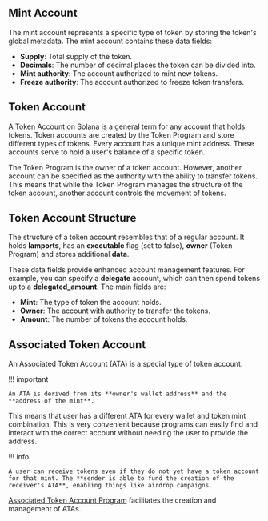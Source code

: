 ## Mint Account

The mint account represents a specific type of token by storing the token's global metadata. The mint account contains these data fields:

- **Supply**: Total supply of the token.
- **Decimals**: The number of decimal places the token can be divided into.
- **Mint authority**: The account authorized to mint new tokens.
- **Freeze authority**: The account authorized to freeze token transfers.

## Token Account

A Token Account on Solana is a general term for any account that holds tokens. Token accounts are created by the Token Program and store different types of tokens. Every account has a unique mint address. These accounts serve to hold a user's balance of a specific token.

The Token Program is the owner of a token account. However, another account can be specified as the authority with the ability to transfer tokens. This means that while the Token Program manages the structure of the token account, another account controls the movement of tokens.

## Token Account Structure

The structure of a token account resembles that of a regular account. It holds **lamports**, has an **executable** flag (set to false), **owner** (Token Program) and stores additional **data**.

These data fields provide enhanced account management features. For example, you can specify a **delegate** account, which can then spend tokens up to a **delegated_amount**. The main fields are:

- **Mint**: The type of token the account holds.
- **Owner**: The account with authority to transfer the tokens.
- **Amount**: The number of tokens the account holds.

## Associated Token Account

An Associated Token Account (ATA) is a special type of token account.

!!! important

    An ATA is derived from its **owner's wallet address** and the **address of the mint**.

This means that user has a different ATA for every wallet and token mint combination. This is very convenient because programs can easily find and interact with the correct account without needing the user to provide the address.

!!! info

    A user can receive tokens even if they do not yet have a token account for that mint. The **sender is able to fund the creation of the receiver's ATA**, enabling things like airdrop campaigns.

[Associated Token Account Program](https://spl.solana.com/associated-token-account) facilitates the creation and management of ATAs.
